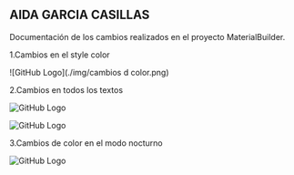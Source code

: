 ## AIDA GARCIA CASILLAS

Documentación de los cambios  realizados en el proyecto MaterialBuilder.

1.Cambios en el style  color

![GitHub Logo](./img/cambios d color.png)

2.Cambios en todos los textos

![GitHub Logo](./img/cambiosdtext.png)

![GitHub Logo](./img/cmbtext2.png)

3.Cambios de  color  en el modo nocturno

![GitHub Logo](./img/modonoche.png)